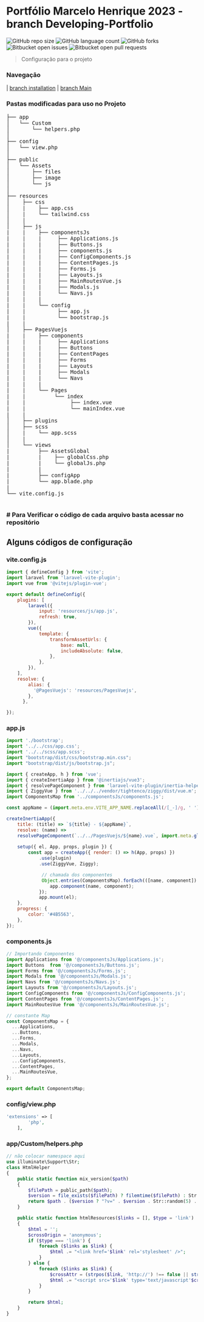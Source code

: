 # Portfólio Marcelo Henrique 2023 - branch Developing-Portfolio

![GitHub repo size](https://img.shields.io/github/repo-size/marceloteck/ProjectPortifolio2023?style=for-the-badge)
![GitHub language count](https://img.shields.io/github/languages/count/marceloteck/ProjectPortifolio2023?style=for-the-badge)
![GitHub forks](https://img.shields.io/github/forks/marceloteck/ProjectPortifolio2023?style=for-the-badge)
![Bitbucket open issues](https://img.shields.io/bitbucket/issues/marceloteck/ProjectPortifolio2023?style=for-the-badge)
![Bitbucket open pull requests](https://img.shields.io/bitbucket/pr-raw/marceloteck/ProjectPortifolio2023?style=for-the-badge)

> Configuração para o projeto

### Navegação
| [branch installation](https://github.com/marceloteck/ProjectPortifolio2023/tree/installation) | [branch Main](https://github.com/marceloteck/ProjectPortifolio2023/tree/main)


### Pastas modificadas para uso no Projeto
<pre>
├── app
│   └── Custom
│       └── helpers.php
│   
├── config
│   └── view.php
│ 
├── public
│   └── Assets
│       ├── files
│       ├── image
│       └── js
│
├── resources
│    ├── css
│    |    ├── app.css
│    |    └── tailwind.css
│    |
│    ├── js
|    |    ├── componentsJs
|    |    |     ├── Applications.js
|    |    |     ├── Buttons.js
|    |    |     ├── components.js
|    |    |     ├── ConfigComponents.js
|    |    |     ├── ContentPages.js
|    |    |     ├── Forms.js
|    |    |     ├── Layouts.js
|    |    |     ├── MainRoutesVue.js
|    |    |     ├── Modals.js
|    |    |     └── Navs.js
|    |    |     
|    |    └── config
|    |          ├── app.js
|    |          └── bootstrap.js
|    |    
│    ├── PagesVuejs
|    |    ├── components
|    |    |     ├── Applications
|    |    |     ├── Buttons
|    |    |     ├── ContentPages
|    |    |     ├── Forms
|    |    |     ├── Layouts
|    |    |     ├── Modals
|    |    |     └── Navs
|    |    |    
|    |    └── Pages
|    |         └── index
|    |              ├── index.vue
|    |              └── mainIndex.vue
|    |   
│    ├── plugins
│    ├── scss
│    |    └── app.scss
│    |  
│    └── views
|         ├── AssetsGlobal 
|         |    ├── globalCss.php
|         |    └── globalJs.php
|         | 
|         ├── configApp 
|         └── app.blade.php 
|
└── vite.config.js

</pre>

### # Para Verificar o código de cada arquivo basta acessar no repositório

## Alguns códigos de configuração
### vite.config.js

```javascript
import { defineConfig } from 'vite';
import laravel from 'laravel-vite-plugin';
import vue from '@vitejs/plugin-vue';

export default defineConfig({
    plugins: [
        laravel({
            input: 'resources/js/app.js',
            refresh: true,
        }),
        vue({
            template: {
                transformAssetUrls: {
                    base: null,
                    includeAbsolute: false,
                },
            },
        }),
    ],
    resolve: {
        alias: {
          '@PagesVuejs': 'resources/PagesVuejs',
        },
      },

});

```
### app.js
```Javascript
import './bootstrap';
import '../../css/app.css';
import '../../scss/app.scss';
import "bootstrap/dist/css/bootstrap.min.css";
import "bootstrap/dist/js/bootstrap.js";

import { createApp, h } from 'vue';
import { createInertiaApp } from '@inertiajs/vue3';
import { resolvePageComponent } from 'laravel-vite-plugin/inertia-helpers';
import { ZiggyVue } from '../../../vendor/tightenco/ziggy/dist/vue.m';
import ComponentsMap from '../componentsJs/components.js';

const appName = (import.meta.env.VITE_APP_NAME.replaceAll(/[_-]/g, ' ')) || 'Laravel';

createInertiaApp({
    title: (title) => `${title} - ${appName}`,
    resolve: (name) => 
    resolvePageComponent(`../../PagesVuejs/${name}.vue`, import.meta.glob('../../PagesVuejs/**/*.vue')),
 
    setup({ el, App, props, plugin }) {
        const app = createApp({ render: () => h(App, props) })
            .use(plugin)
            .use(ZiggyVue, Ziggy);

             // chamada dos componentes
             Object.entries(ComponentsMap).forEach(([name, component]) => {
                app.component(name, component);
            });
            app.mount(el);
    },
    progress: {
        color: '#4B5563',
    },
});
```
### components.js
```javascript
// Importando Componentes
import Applications from '@/componentsJs/Applications.js';
import Buttons  from '@/componentsJs/Buttons.js';
import Forms from '@/componentsJs/Forms.js';
import Modals from '@/componentsJs/Modals.js';
import Navs from '@/componentsJs/Navs.js';
import Layouts from '@/componentsJs/Layouts.js';
import ConfigComponents from '@/componentsJs/ConfigComponents.js';
import ContentPages from '@/componentsJs/ContentPages.js';
import MainRoutesVue from '@/componentsJs/MainRoutesVue.js';

// constante Map
const ComponentsMap = {
  ...Applications,
  ...Buttons,
  ...Forms,
  ...Modals,
  ...Navs,
  ...Layouts,
  ...ConfigComponents,
  ...ContentPages,
  ...MainRoutesVue,
};

export default ComponentsMap;
```

### config/view.php
```php
'extensions' => [
        'php',
    ],
```

### app/Custom/helpers.php
```php
// não colocar namespace aqui
use illuminate\Support\Str;
class HtmlHelper
{
    public static function mix_version($path)
    {
        $filePath = public_path($path);
        $version = file_exists($filePath) ? filemtime($filePath) : Str::random(5) . rand(10, 99);
        return $path . ($version ? "?v=" . $version . Str::random(5) . rand(10, 99) : '');
    }

    public static function htmlResources($links = [], $type = 'link')
    {
        $html = '';
        $crossOrigin = 'anonymous';
        if ($type === 'link') {
            foreach ($links as $link) {
                $html .= "<link href='$link' rel='stylesheet' />";
            }
        } else {
            foreach ($links as $link) {
                $crossAttr = (strpos($link, 'http://') !== false || strpos($link, 'https://') !== false) ? " crossorigin='$crossOrigin'" : "";
                $html .= "<script src='$link' type='text/javascript'$crossAttr></script>\n";
            }
        }

        return $html;
    }
}
```